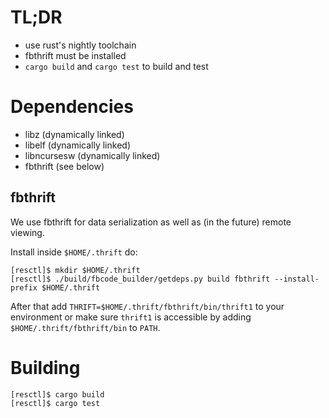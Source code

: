 # TL;DR

* use rust's nightly toolchain
* fbthrift must be installed
* `cargo build` and `cargo test` to build and test

# Dependencies

* libz (dynamically linked)
* libelf (dynamically linked)
* libncursesw (dynamically linked)
* fbthrift (see below)

## fbthrift

We use fbthrift for data serialization as well as (in the future) remote
viewing.

Install inside `$HOME/.thrift` do:
```
[resctl]$ mkdir $HOME/.thrift
[resctl]$ ./build/fbcode_builder/getdeps.py build fbthrift --install-prefix $HOME/.thrift
```

After that add `THRIFT=$HOME/.thrift/fbthrift/bin/thrift1` to your environment
or make sure `thrift1` is accessible by adding `$HOME/.thrift/fbthrift/bin` to
`PATH`.

# Building

```
[resctl]$ cargo build
[resctl]$ cargo test
```
